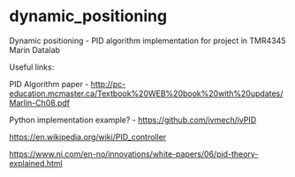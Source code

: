 # dynamic_positioning
Dynamic positioning - PID algorithm implementation for project in TMR4345 Marin Datalab

Useful links:

PID Algorithm paper - http://pc-education.mcmaster.ca/Textbook%20WEB%20book%20with%20updates/Marlin-Ch08.pdf

Python implementation example? - https://github.com/ivmech/ivPID

https://en.wikipedia.org/wiki/PID_controller

https://www.ni.com/en-no/innovations/white-papers/06/pid-theory-explained.html
